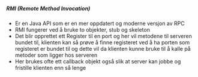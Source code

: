 
##### RMI (Remote Method Invocation)
- Er en Java API som er en mer oppdatert og moderne versjon av RPC
- RMI fungerer ved å bruke to objekter, stub og skeleton
- Det blir opprettet ett Register til en port og her vil metodene til serveren bundet til, klienten kan så prøve å finne registeret ved å ha porten som registeret er bundet til og dette vil da klienten kunne bruke til å kalle på metoder som ligger hos serveren
- Her brukes ofte ett callback objekt også slik at server kan jobbe og fristille klienten enn så lenge